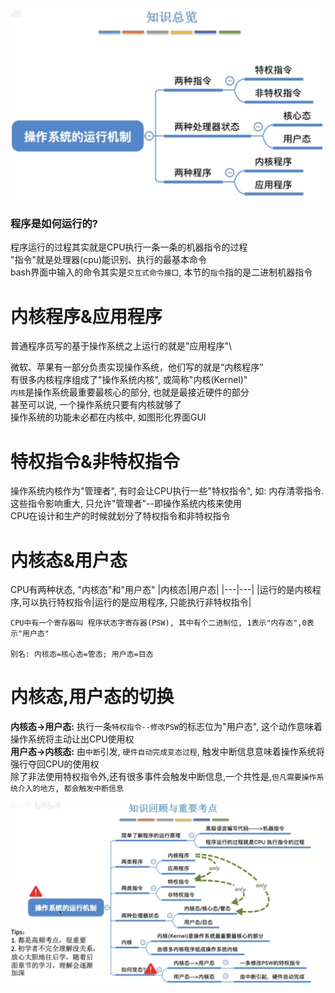 <img src="img/操作系统的运行机制.png">
<h3>程序是如何运行的?</h3>

程序运行的过程其实就是CPU执行一条一条的机器指令的过程\
"指令"就是处理器(cpu)能识别、执行的最基本命令\
bash界面中输入的命令其实是`交互式命令接口`, 本节的`指令`指的是二进制机器指令

# 内核程序&应用程序
普通程序员写的基于操作系统之上运行的就是"应用程序"\

微软、苹果有一部分负责实现操作系统，他们写的就是“内核程序”\
有很多内核程序组成了"操作系统内核", 或简称"内核(Kernel)"\
`内核`是操作系统最重要最核心的部分, 也就是最接近硬件的部分\
甚至可以说, 一个操作系统只要有内核就够了\
操作系统的功能未必都在内核中, 如图形化界面GUI

# 特权指令&非特权指令
操作系统内核作为"管理者", 有时会让CPU执行一些"特权指令", 如: 内存清零指令. 这些指令影响重大, 只允许"管理者"--即操作系统内核来使用\
CPU在设计和生产的时候就划分了特权指令和非特权指令

# 内核态&用户态
CPU有两种状态, "内核态"和"用户态"
|内核态|用户态|
|---|---|
|运行的是内核程序,可以执行特权指令|运行的是应用程序, 只能执行非特权指令|

    CPU中有一个寄存器叫 程序状态字寄存器(PSW), 其中有个二进制位, 1表示"内存态",0表示"用户态"

    别名: 内核态=核心态=管态; 用户态=目态

# 内核态,用户态的切换
**内核态->用户态:** 执行一条`特权指令--修改PSW`的标志位为"用户态", 这个动作意味着操作系统将主动让出CPU使用权\
**用户态->内核态:** 由`中断`引发, `硬件自动完成变态过程`, 触发中断信息意味着操作系统将强行夺回CPU的使用权\
除了非法使用特权指令外,还有很多事件会触发中断信息,一个共性是,`但凡需要操作系统介入的地方, 都会触发中断信息`

<img src="img/操作系统的运行机制(考点).png">